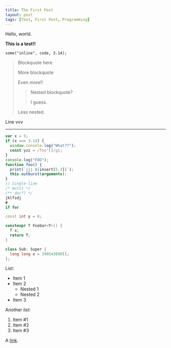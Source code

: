 ```yaml
---
title: The First Post
layout: post
tags: [Test, First Post, Programming]
---
```


Hello, world.

**This is a test!!**

`some("inline", code, 3.14);`

> Blockquote here
>
> More blockquote
>
> Even more!!
>
> > Nested blockquote?
> >
> > I guess.
>
> Less nested.

Line vvv

---

```javascript
var x = 5;
if (x === 3.14) {
  window.console.log("What??");
  const yzz = /foo^[]/gi;
}
console.log("FOO");
function foo() {
  print(`jjj ${insert[5.3]}`);
  this.outburst(arguments);
}
// Single-line
/* multi */
/** doc?? */
jklfsdj
#
if for
```

```cpp
const int y = 8;

constexpr T Foobar<T>() {
  T x;
  return T;
}

class Sub: Super {
  long long x = 390543890ll;
};
```

List:
 - Item 1
 - Item 2
   + Nested 1
   + Nested 2
 - Item 3

Another *list*:
 1. Item #1
 2. Item #2
 3. Item #3

A [link](/index.html).
